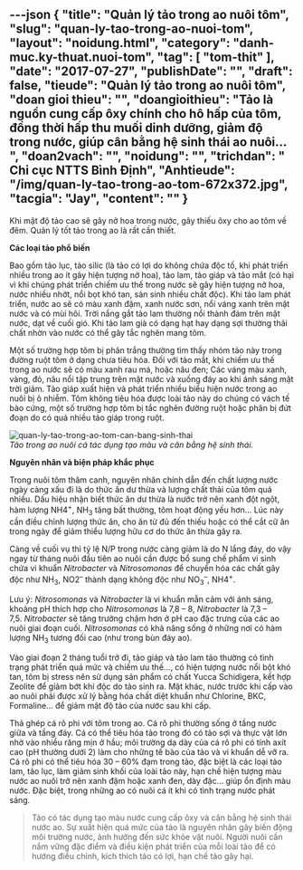 ---json
{
    "title": "Quản lý tảo trong ao nuôi tôm",
    "slug": "quan-ly-tao-trong-ao-nuoi-tom",
    "layout": "noidung.html",
    "category": "danh-muc.ky-thuat.nuoi-tom",
    "tag": [
        "tom-thit"
    ],
    "date": "2017-07-27",
    "publishDate": "",
    "draft": false,
    "tieude": "Quản lý tảo trong ao nuôi tôm",
    "doan gioi thieu": "",
    "doangioithieu": "Tảo là nguồn cung cấp ôxy chính cho hô hấp của tôm, đồng thời hấp thu muối dinh dưỡng, giảm độ trong nước, giúp cân bằng hệ sinh thái ao nuôi… ",
    "doan2vach": "",
    "noidung": "",
    "trichdan": " Chi cục NTTS Bình Định",
    "Anhtieude": "/img/quan-ly-tao-trong-ao-tom-672x372.jpg",
    "tacgia": "Jay",
    "__content__": ""
}
---
<p><span style="font-size:14px">Khi mật độ tảo cao sẽ g&acirc;y nở hoa trong nước, g&acirc;y thiếu &ocirc;xy cho ao t&ocirc;m về đ&ecirc;m. Quản l&yacute; tốt tảo trong ao l&agrave; rất cần thiết.</span></p>

<p><span style="font-size:14px"><strong>C&aacute;c loại tảo phổ biến</strong></span></p>

<p><span style="font-size:14px">Bao gồm tảo lục, tảo silic (l&agrave; tảo c&oacute; lợi do kh&ocirc;ng chứa độc tố, khi ph&aacute;t triển nhiều trong ao &iacute;t g&acirc;y hiện tượng nở hoa), tảo lam, tảo gi&aacute;p v&agrave; tảo mắt (c&oacute; hại v&igrave; khi ch&uacute;ng ph&aacute;t triển chiếm ưu thế trong nước sẽ g&acirc;y hiện tượng nở hoa, nước nhiều nhớt, nổi bọt kh&oacute; tan, sản sinh nhiều chất độc). Khi tảo lam ph&aacute;t triển, nước ao sẽ c&oacute; m&agrave;u xanh đậm, xanh nước sơn, nổi v&aacute;ng xanh tr&ecirc;n mặt nước v&agrave; c&oacute; m&ugrave;i h&ocirc;i. Trời nắng gắt tảo lam thường nổi th&agrave;nh đ&aacute;m tr&ecirc;n mặt nước, dạt về cuối gi&oacute;. Khi tảo lam gi&agrave; c&oacute; dạng hạt hay dạng sợi thường thải chất nhờn v&agrave;o nước c&oacute; thể g&acirc;y tắc nghẽn mang t&ocirc;m.</span></p>

<p><span style="font-size:14px">Một số trường hợp t&ocirc;m bị ph&acirc;n trắng thường t&igrave;m thấy nh&oacute;m tảo n&agrave;y trong đường ruột t&ocirc;m ở dạng chưa ti&ecirc;u h&oacute;a. Đối với tảo mắt, khi chiếm ưu thế trong ao nước sẽ c&oacute; m&agrave;u xanh rau m&aacute;, hoặc n&acirc;u đen; C&aacute;c v&aacute;ng m&agrave;u xanh, v&agrave;ng, đỏ, n&acirc;u nổi tập trung tr&ecirc;n mặt nước v&agrave; xuống đ&aacute;y ao khi &aacute;nh s&aacute;ng mặt trời giảm. Tảo gi&aacute;p xuất hiện v&agrave; ph&aacute;t triển nhiều biểu hiện nước trong ao nu&ocirc;i bị &ocirc; nhiễm. T&ocirc;m kh&ocirc;ng ti&ecirc;u h&oacute;a được lo&agrave;i tảo n&agrave;y do ch&uacute;ng c&oacute; v&aacute;ch tế b&agrave;o cứng, một số trường hợp t&ocirc;m bị tắc nghẽn đường ruột hoặc ph&acirc;n bị đứt đoạn do c&oacute; qu&aacute; nhiều tảo gi&aacute;p trong ruột.</span></p>

<p><span style="font-size:14px"><img alt="quan-ly-tao-trong-ao-tom-can-bang-sinh-thai" src="http://tomvang.com/wp-content/uploads/2014/09/quan-ly-tao-trong-ao-tom-can-bang-sinh-thai.jpg" /><br />
<em>Tảo trong ao nu&ocirc;i c&aacute; t&aacute;c dụng tạo m&agrave;u v&agrave; c&acirc;n bằng hệ sinh th&aacute;i.</em></span></p>

<p><span style="font-size:14px"><strong>Nguy&ecirc;n nh&acirc;n v&agrave; biện ph&aacute;p khắc phục</strong></span></p>

<p><span style="font-size:14px">Trong nu&ocirc;i t&ocirc;m th&acirc;m canh, nguy&ecirc;n nh&acirc;n ch&iacute;nh dẫn đến chất lượng nước ng&agrave;y c&agrave;ng xấu đi l&agrave; do thức ăn dư thừa v&agrave; lượng chất thải của t&ocirc;m qu&aacute; nhiều. Dấu hiệu nhận biết thức ăn dư thừa l&agrave; nước trở n&ecirc;n xanh đột ngột, h&agrave;m lượng NH4<sup>+</sup>, NH<sub>3</sub>&nbsp;tăng bất thường, t&ocirc;m hoạt động yếu hơn&hellip; L&uacute;c n&agrave;y cần điều chỉnh lượng thức ăn, cho ăn từ đủ đến thiếu hoặc c&oacute; thể cắt cữ ăn trong ng&agrave;y để giảm thiểu lượng hữu cơ do thức ăn thừa g&acirc;y ra.</span></p>

<p><span style="font-size:14px">C&agrave;ng về cuối vụ th&igrave; tỷ lệ N/P trong nước c&agrave;ng giảm l&agrave; do N lắng đ&aacute;y, do vậy ngay từ th&aacute;ng nu&ocirc;i đầu ti&ecirc;n ao nu&ocirc;i cần được bổ sung chế phẩm vi sinh chứa vi khuẩn&nbsp;<em>Nitrobacter&nbsp;</em>v&agrave;&nbsp;<em>Nitrosomonas</em>&nbsp;để chuyển h&oacute;a c&aacute;c chất g&acirc;y độc như NH<sub>3</sub>, NO2<sup>&ndash;</sup>&nbsp;th&agrave;nh dạng kh&ocirc;ng độc như NO<sub>3</sub><sup>&ndash;</sup>, NH4<sup>+</sup>.</span></p>

<p><span style="font-size:14px">Lưu &yacute;:&nbsp;<em>Nitrosomonas</em>&nbsp;v&agrave;&nbsp;<em>Nitrobacter</em>&nbsp;l&agrave; vi khuẩn mẫn cảm với &aacute;nh s&aacute;ng, khoảng pH th&iacute;ch hợp cho&nbsp;<em>Nitrosomonas&nbsp;</em>l&agrave; 7,8 &ndash; 8,&nbsp;<em>Nitrobacter</em>&nbsp;l&agrave; 7,3 &ndash; 7,5.&nbsp;<em>Nitrobacter</em>&nbsp;sẽ tăng trưởng chậm hơn ở pH cao đặc trưng của c&aacute;c ao nu&ocirc;i giai đoạn cuối.&nbsp;<em>Nitrosomonas</em>&nbsp;c&oacute; khả năng sống ở những nơi c&oacute; h&agrave;m lượng NH<sub>3</sub>&nbsp;tương đối cao (như trong b&ugrave;n đ&aacute;y ao).</span></p>

<p><span style="font-size:14px">V&agrave;o giai đoạn 2 th&aacute;ng tuổi trở đi, tảo gi&aacute;p v&agrave; tảo lam tảo thường c&oacute; t&igrave;nh trạng ph&aacute;t triển qu&aacute; mức v&agrave; chiếm ưu thế&hellip;, c&oacute; hiện tượng nước nổi bột kh&oacute; tan, t&ocirc;m bị stress n&ecirc;n sử dụng sản phẩm c&oacute; chất Yucca Schidigera, kết hợp Zeolite để giảm bớt kh&iacute; độc do tảo sinh ra. Mặt kh&aacute;c, nước trước khi cấp v&agrave;o ao nu&ocirc;i phải được xử l&yacute; bằng h&oacute;a chất diệt khuẩn như Chlorine, BKC, Formaline&hellip; để giảm mật độ tảo của nước sau khi cấp.</span></p>

<p><span style="font-size:14px">Thả gh&eacute;p c&aacute; r&ocirc; phi với t&ocirc;m trong ao. C&aacute; r&ocirc; phi thường sống ở tầng nước giữa v&agrave; tầng đ&aacute;y. C&aacute; c&oacute; thể ti&ecirc;u h&oacute;a tảo trong đ&oacute; c&oacute; tảo sợi v&agrave; thực vật lớn nhờ v&agrave;o nhiều răng mịn ở hầu; m&ocirc;i trường dạ d&agrave;y của c&aacute; r&ocirc; phi c&oacute; t&iacute;nh ax&iacute;t cao (pH thường dưới 2) l&agrave;m cho những tế b&agrave;o của tảo v&agrave; vi khuẩn dễ vỡ ra. C&aacute; r&ocirc; phi c&oacute; thể ti&ecirc;u h&oacute;a 30 &ndash; 60% đạm trong tảo, đặc biệt l&agrave; c&aacute;c loại tảo lam, tảo lục, l&agrave;m giảm sinh khối của lo&agrave;i tảo n&agrave;y, hạn chế hiện tượng m&agrave;u nước ao nu&ocirc;i trở n&ecirc;n xanh đậm hoặc xanh đen, d&agrave;y đặc&hellip; gi&uacute;p ổn định m&agrave;u nước. Đặc biệt, trong những ao c&oacute; nu&ocirc;i c&aacute; &iacute;t khi c&oacute; t&igrave;nh trạng nước ph&aacute;t s&aacute;ng.</span></p>

<blockquote>
<p><span style="font-size:14px">Tảo c&oacute; t&aacute;c dụng tạo m&agrave;u nước cung cấp &ocirc;xy v&agrave; c&acirc;n bằng hệ sinh th&aacute;i nước ao. Sự xuất hiện qu&aacute; mức của tảo l&agrave; nguy&ecirc;n nh&acirc;n g&acirc;y biến động m&ocirc;i trường nước, ảnh hưởng đến sức khỏe vật nu&ocirc;i. Người nu&ocirc;i cần nắm vững đặc điểm v&agrave; điều kiện ph&aacute;t triển của mỗi lo&agrave;i tảo để c&oacute; hướng điều chỉnh, k&iacute;ch th&iacute;ch tảo c&oacute; lợi, hạn chế tảo g&acirc;y hại.</span></p>
</blockquote>
